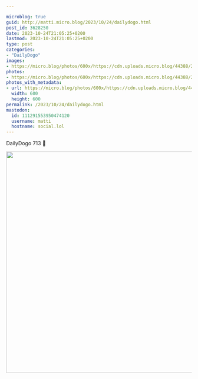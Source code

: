 ```yaml
---

microblog: true
guid: http://matti.micro.blog/2023/10/24/dailydogo.html
post_id: 3628250
date: 2023-10-24T21:05:25+0200
lastmod: 2023-10-24T21:05:25+0200
type: post
categories:
- "DailyDogo"
images:
- https://micro.blog/photos/600x/https://cdn.uploads.micro.blog/44388/2023/e7d1a1399fc34e9b9012d1789bd25a4c.jpg
photos:
- https://micro.blog/photos/600x/https://cdn.uploads.micro.blog/44388/2023/e7d1a1399fc34e9b9012d1789bd25a4c.jpg
photos_with_metadata:
- url: https://micro.blog/photos/600x/https://cdn.uploads.micro.blog/44388/2023/e7d1a1399fc34e9b9012d1789bd25a4c.jpg
  width: 600
  height: 600
permalink: /2023/10/24/dailydogo.html
mastodon:
  id: 111291553950474120
  username: matti
  hostname: social.lol
---
```

DailyDogo 713 🐶

<img src="https://micro.blog/photos/600x/https://blog.martin-haehnel.de/uploads/2023/e7d1a1399fc34e9b9012d1789bd25a4c.jpg" width="600" height="600" alt="" />
